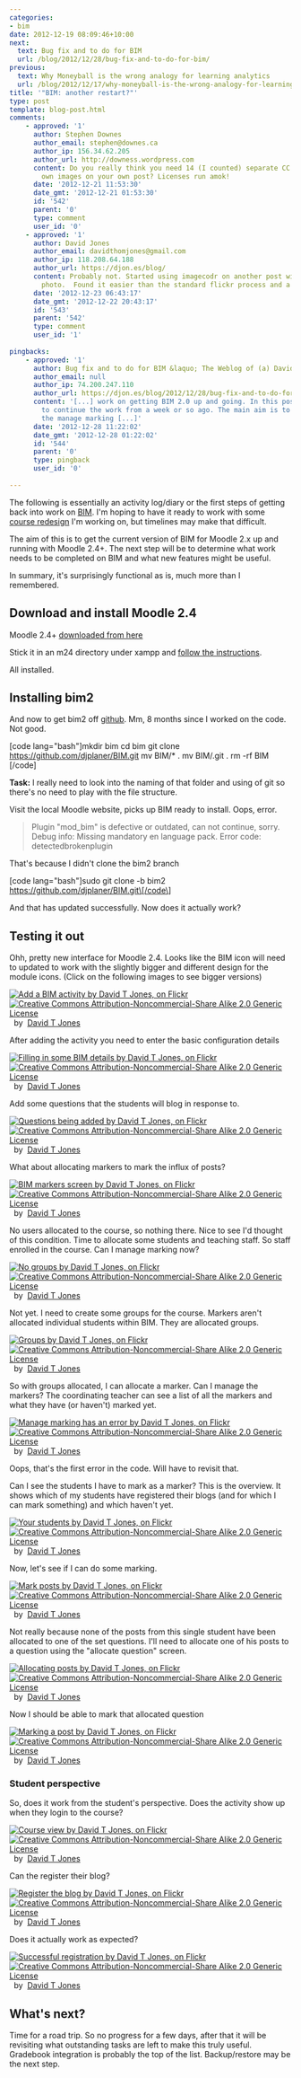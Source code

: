 ```yaml
---
categories:
- bim
date: 2012-12-19 08:09:46+10:00
next:
  text: Bug fix and to do for BIM
  url: /blog/2012/12/28/bug-fix-and-to-do-for-bim/
previous:
  text: Why Moneyball is the wrong analogy for learning analytics
  url: /blog/2012/12/17/why-moneyball-is-the-wrong-analogy-for-learning-analytics/
title: '"BIM: another restart?"'
type: post
template: blog-post.html
comments:
    - approved: '1'
      author: Stephen Downes
      author_email: stephen@downes.ca
      author_ip: 156.34.62.205
      author_url: http://downess.wordpress.com
      content: Do you really think you need 14 (I counted) separate CC licenses for your
        own images on your own post? Licenses run amok!
      date: '2012-12-21 11:53:30'
      date_gmt: '2012-12-21 01:53:30'
      id: '542'
      parent: '0'
      type: comment
      user_id: '0'
    - approved: '1'
      author: David Jones
      author_email: davidthomjones@gmail.com
      author_ip: 118.208.64.188
      author_url: https://djon.es/blog/
      content: Probably not. Started using imagecodr on another post with someone else's
        photo.  Found it easier than the standard flickr process and a bad habit formed.
      date: '2012-12-23 06:43:17'
      date_gmt: '2012-12-22 20:43:17'
      id: '543'
      parent: '542'
      type: comment
      user_id: '1'
    
pingbacks:
    - approved: '1'
      author: Bug fix and to do for BIM &laquo; The Weblog of (a) David Jones
      author_email: null
      author_ip: 74.200.247.110
      author_url: https://djon.es/blog/2012/12/28/bug-fix-and-to-do-for-bim/
      content: '[...] work on getting BIM 2.0 up and going. In this post I&#8217;m trying
        to continue the work from a week or so ago. The main aim is to fix a bug with
        the manage marking [...]'
      date: '2012-12-28 11:22:02'
      date_gmt: '2012-12-28 01:22:02'
      id: '544'
      parent: '0'
      type: pingback
      user_id: '0'
    
---
```

The following is essentially an activity log/diary or the first steps of getting back into work on [BIM](/blog/research/bam-blog-aggregation-management/). I'm hoping to have it ready to work with some [course redesign](/blog/2012/12/14/4668/) I'm working on, but timelines may make that difficult.

The aim of this is to get the current version of BIM for Moodle 2.x up and running with Moodle 2.4+. The next step will be to determine what work needs to be completed on BIM and what new features might be useful.

In summary, it's surprisingly functional as is, much more than I remembered.

## Download and install Moodle 2.4

Moodle 2.4+ [downloaded from here](http://download.moodle.org/)

Stick it in an m24 directory under xampp and [follow the instructions](http://docs.moodle.org/24/en/Installing_Moodle).

All installed.

## Installing bim2

And now to get bim2 off [github](https://github.com/djplaner/BIM/tree/bim2). Mm, 8 months since I worked on the code. Not good.

\[code lang="bash"\]mkdir bim cd bim git clone https://github.com/djplaner/BIM.git mv BIM/\* . mv BIM/.git . rm -rf BIM \[/code\]

**Task:** I really need to look into the naming of that folder and using of git so there's no need to play with the file structure.

Visit the local Moodle website, picks up BIM ready to install. Oops, error.

> Plugin "mod\_bim" is defective or outdated, can not continue, sorry.  
> Debug info: Missing mandatory en language pack. Error code: detectedbrokenplugin

That's because I didn't clone the bim2 branch

\[code lang="bash"\]sudo git clone -b bim2 https://github.com/djplaner/BIM.git\[/code\]

And that has updated successfully. Now does it actually work?

## Testing it out

Ohh, pretty new interface for Moodle 2.4. Looks like the BIM icon will need to updated to work with the slightly bigger and different design for the module icons. (Click on the following images to see bigger versions)

[![Add a BIM activity by David T Jones, on Flickr](http://farm9.static.flickr.com/8352/8284658119_07c5bc4fb9_m.jpg "Add a BIM activity by David T Jones, on Flickr")](http://www.flickr.com/photos/david_jones/8284658119/)  
[![Creative Commons Attribution-Noncommercial-Share Alike 2.0 Generic License](http://i.creativecommons.org/l/by-nc-sa/2.0/80x15.png "Creative Commons Attribution-Noncommercial-Share Alike 2.0 Generic License")](http://creativecommons.org/licenses/by-nc-sa/2.0/)  by  [David T Jones](http://www.flickr.com/people/david_jones/) [](http://www.imagecodr.org/)

After adding the activity you need to enter the basic configuration details

[![Filling in some BIM details by David T Jones, on Flickr](http://farm9.static.flickr.com/8083/8285717244_1392ba8f41_m.jpg "Filling in some BIM details by David T Jones, on Flickr")](http://www.flickr.com/photos/david_jones/8285717244/)  
[![Creative Commons Attribution-Noncommercial-Share Alike 2.0 Generic License](http://i.creativecommons.org/l/by-nc-sa/2.0/80x15.png "Creative Commons Attribution-Noncommercial-Share Alike 2.0 Generic License")](http://creativecommons.org/licenses/by-nc-sa/2.0/)  by  [David T Jones](http://www.flickr.com/people/david_jones/) [](http://www.imagecodr.org/)

Add some questions that the students will blog in response to.

[![Questions being added by David T Jones, on Flickr](http://farm9.static.flickr.com/8077/8284657421_127c73e260_m.jpg "Questions being added by David T Jones, on Flickr")](http://www.flickr.com/photos/david_jones/8284657421/)  
[![Creative Commons Attribution-Noncommercial-Share Alike 2.0 Generic License](http://i.creativecommons.org/l/by-nc-sa/2.0/80x15.png "Creative Commons Attribution-Noncommercial-Share Alike 2.0 Generic License")](http://creativecommons.org/licenses/by-nc-sa/2.0/)  by  [David T Jones](http://www.flickr.com/people/david_jones/) [](http://www.imagecodr.org/)

What about allocating markers to mark the influx of posts?

[![BIM markers screen by David T Jones, on Flickr](http://farm9.static.flickr.com/8198/8284657843_49f2103fe8_m.jpg "BIM markers screen by David T Jones, on Flickr")](http://www.flickr.com/photos/david_jones/8284657843/)  
[![Creative Commons Attribution-Noncommercial-Share Alike 2.0 Generic License](http://i.creativecommons.org/l/by-nc-sa/2.0/80x15.png "Creative Commons Attribution-Noncommercial-Share Alike 2.0 Generic License")](http://creativecommons.org/licenses/by-nc-sa/2.0/)  by  [David T Jones](http://www.flickr.com/people/david_jones/) [](http://www.imagecodr.org/)

No users allocated to the course, so nothing there. Nice to see I'd thought of this condition. Time to allocate some students and teaching staff. So staff enrolled in the course. Can I manage marking now?

[![No groups by David T Jones, on Flickr](http://farm9.static.flickr.com/8063/8285798776_d940cacfab_m.jpg "No groups by David T Jones, on Flickr")](http://www.flickr.com/photos/david_jones/8285798776/)  
[![Creative Commons Attribution-Noncommercial-Share Alike 2.0 Generic License](http://i.creativecommons.org/l/by-nc-sa/2.0/80x15.png "Creative Commons Attribution-Noncommercial-Share Alike 2.0 Generic License")](http://creativecommons.org/licenses/by-nc-sa/2.0/)  by  [David T Jones](http://www.flickr.com/people/david_jones/) [](http://www.imagecodr.org/)

Not yet. I need to create some groups for the course. Markers aren't allocated individual students within BIM. They are allocated groups.

[![Groups by David T Jones, on Flickr](http://farm9.static.flickr.com/8065/8285799732_758277e547_m.jpg "Groups by David T Jones, on Flickr")](http://www.flickr.com/photos/david_jones/8285799732/)  
[![Creative Commons Attribution-Noncommercial-Share Alike 2.0 Generic License](http://i.creativecommons.org/l/by-nc-sa/2.0/80x15.png "Creative Commons Attribution-Noncommercial-Share Alike 2.0 Generic License")](http://creativecommons.org/licenses/by-nc-sa/2.0/)  by  [David T Jones](http://www.flickr.com/people/david_jones/) [](http://www.imagecodr.org/)

So with groups allocated, I can allocate a marker. Can I manage the markers? The coordinating teacher can see a list of all the markers and what they have (or haven't) marked yet.

[![Manage marking has an error by David T Jones, on Flickr](http://farm9.static.flickr.com/8070/8285799460_e2bec760f1_m.jpg "Manage marking has an error by David T Jones, on Flickr")](http://www.flickr.com/photos/david_jones/8285799460/)  
[![Creative Commons Attribution-Noncommercial-Share Alike 2.0 Generic License](http://i.creativecommons.org/l/by-nc-sa/2.0/80x15.png "Creative Commons Attribution-Noncommercial-Share Alike 2.0 Generic License")](http://creativecommons.org/licenses/by-nc-sa/2.0/)  by  [David T Jones](http://www.flickr.com/people/david_jones/) [](http://www.imagecodr.org/)

Oops, that's the first error in the code. Will have to revisit that.

Can I see the students I have to mark as a marker? This is the overview. It shows which of my students have registered their blogs (and for which I can mark something) and which haven't yet.

[![Your students by David T Jones, on Flickr](http://farm9.static.flickr.com/8479/8285798614_772b7a2d7b_m.jpg "Your students by David T Jones, on Flickr")](http://www.flickr.com/photos/david_jones/8285798614/)  
[![Creative Commons Attribution-Noncommercial-Share Alike 2.0 Generic License](http://i.creativecommons.org/l/by-nc-sa/2.0/80x15.png "Creative Commons Attribution-Noncommercial-Share Alike 2.0 Generic License")](http://creativecommons.org/licenses/by-nc-sa/2.0/)  by  [David T Jones](http://www.flickr.com/people/david_jones/) [](http://www.imagecodr.org/)

Now, let's see if I can do some marking.

[![Mark posts by David T Jones, on Flickr](http://farm9.static.flickr.com/8081/8285799322_76ce1acc84_m.jpg "Mark posts by David T Jones, on Flickr")](http://www.flickr.com/photos/david_jones/8285799322/)  
[![Creative Commons Attribution-Noncommercial-Share Alike 2.0 Generic License](http://i.creativecommons.org/l/by-nc-sa/2.0/80x15.png "Creative Commons Attribution-Noncommercial-Share Alike 2.0 Generic License")](http://creativecommons.org/licenses/by-nc-sa/2.0/)  by  [David T Jones](http://www.flickr.com/people/david_jones/) [](http://www.imagecodr.org/)

Not really because none of the posts from this single student have been allocated to one of the set questions. I'll need to allocate one of his posts to a question using the "allocate question" screen.

[![Allocating posts by David T Jones, on Flickr](http://farm9.static.flickr.com/8224/8284740141_183caf08d1_m.jpg "Allocating posts by David T Jones, on Flickr")](http://www.flickr.com/photos/david_jones/8284740141/)  
[![Creative Commons Attribution-Noncommercial-Share Alike 2.0 Generic License](http://i.creativecommons.org/l/by-nc-sa/2.0/80x15.png "Creative Commons Attribution-Noncommercial-Share Alike 2.0 Generic License")](http://creativecommons.org/licenses/by-nc-sa/2.0/)  by  [David T Jones](http://www.flickr.com/people/david_jones/) [](http://www.imagecodr.org/)

Now I should be able to mark that allocated question

[![Marking a post by David T Jones, on Flickr](http://farm9.static.flickr.com/8076/8285799122_8e83204da7_m.jpg "Marking a post by David T Jones, on Flickr")](http://www.flickr.com/photos/david_jones/8285799122/)  
[![Creative Commons Attribution-Noncommercial-Share Alike 2.0 Generic License](http://i.creativecommons.org/l/by-nc-sa/2.0/80x15.png "Creative Commons Attribution-Noncommercial-Share Alike 2.0 Generic License")](http://creativecommons.org/licenses/by-nc-sa/2.0/)  by  [David T Jones](http://www.flickr.com/people/david_jones/) [](http://www.imagecodr.org/)

### Student perspective

So, does it work from the student's perspective. Does the activity show up when they login to the course?

[![Course view by David T Jones, on Flickr](http://farm9.static.flickr.com/8060/8284692223_fcf0ab4f40_m.jpg "Course view by David T Jones, on Flickr")](http://www.flickr.com/photos/david_jones/8284692223/)  
[![Creative Commons Attribution-Noncommercial-Share Alike 2.0 Generic License](http://i.creativecommons.org/l/by-nc-sa/2.0/80x15.png "Creative Commons Attribution-Noncommercial-Share Alike 2.0 Generic License")](http://creativecommons.org/licenses/by-nc-sa/2.0/)  by  [David T Jones](http://www.flickr.com/people/david_jones/) [](http://www.imagecodr.org/)

Can the register their blog?

[![Register the blog by David T Jones, on Flickr](http://farm9.static.flickr.com/8065/8284692093_b993397227_m.jpg "Register the blog by David T Jones, on Flickr")](http://www.flickr.com/photos/david_jones/8284692093/)  
[![Creative Commons Attribution-Noncommercial-Share Alike 2.0 Generic License](http://i.creativecommons.org/l/by-nc-sa/2.0/80x15.png "Creative Commons Attribution-Noncommercial-Share Alike 2.0 Generic License")](http://creativecommons.org/licenses/by-nc-sa/2.0/)  by  [David T Jones](http://www.flickr.com/people/david_jones/) [](http://www.imagecodr.org/)

Does it actually work as expected?

[![Successful registration by David T Jones, on Flickr](http://farm9.static.flickr.com/8503/8285751550_f2488d02b5_m.jpg "Successful registration by David T Jones, on Flickr")](http://www.flickr.com/photos/david_jones/8285751550/)  
[![Creative Commons Attribution-Noncommercial-Share Alike 2.0 Generic License](http://i.creativecommons.org/l/by-nc-sa/2.0/80x15.png "Creative Commons Attribution-Noncommercial-Share Alike 2.0 Generic License")](http://creativecommons.org/licenses/by-nc-sa/2.0/)  by  [David T Jones](http://www.flickr.com/people/david_jones/) [](http://www.imagecodr.org/)

## What's next?

Time for a road trip. So no progress for a few days, after that it will be revisiting what outstanding tasks are left to make this truly useful. Gradebook integration is probably the top of the list. Backup/restore may be the next step.